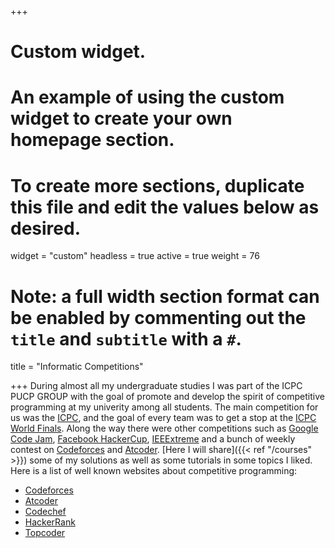+++
# Custom widget.
# An example of using the custom widget to create your own homepage section.
# To create more sections, duplicate this file and edit the values below as desired.
widget = "custom"
headless = true
active = true
weight = 76

# Note: a full width section format can be enabled by commenting out the `title` and `subtitle` with a `#`.
title = "Informatic Competitions"

+++
During almost all my undergraduate studies I was part of the ICPC PUCP GROUP with the goal of promote and develop the spirit of competitive programming at my univerity among all students. The main competition for us was the [ICPC](https://icpc.global/), and the goal of every team was to get a stop at the [ICPC World Finals](https://icpc.global/worldfinals/worldfinals). Along the way there were other competitions such as [Google Code Jam](https://codingcompetitions.withgoogle.com/codejam), [Facebook HackerCup](https://www.facebook.com/codingcompetitions/hacker-cup/), [IEEExtreme](https://ieeextreme.org/) and a bunch of weekly contest on [Codeforces](https://codeforces.com/) and [Atcoder](https://atcoder.jp/). [Here I will share]({{< ref "/courses" >}}) some of my solutions as well as some tutorials in some topics I liked.<br>
Here is a list of well known websites about competitive programming:<br>
- [Codeforces](https://codeforces.com/)
- [Atcoder](https://atcoder.jp/)
- [Codechef](https://www.codechef.com/)
- [HackerRank](https://www.hackerrank.com/)
- [Topcoder](https://www.topcoder.com/thrive/tracks?track=Competitive%20Programming)
